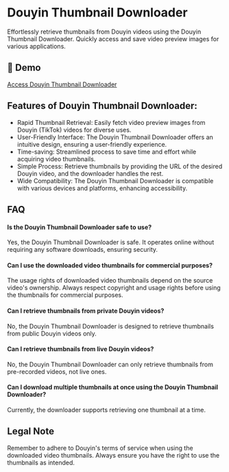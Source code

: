 # Douyin Thumbnail Downloader

Effortlessly retrieve thumbnails from Douyin videos using the Douyin Thumbnail Downloader. Quickly access and save video preview images for various applications.

## 🔗 Demo

[Access Douyin Thumbnail Downloader](https://imgpanda.com/douyin-video-thumbnail-downloader/)

## Features of Douyin Thumbnail Downloader:

- Rapid Thumbnail Retrieval: Easily fetch video preview images from Douyin (TikTok) videos for diverse uses.
- User-Friendly Interface: The Douyin Thumbnail Downloader offers an intuitive design, ensuring a user-friendly experience.
- Time-saving: Streamlined process to save time and effort while acquiring video thumbnails.
- Simple Process: Retrieve thumbnails by providing the URL of the desired Douyin video, and the downloader handles the rest.
- Wide Compatibility: The Douyin Thumbnail Downloader is compatible with various devices and platforms, enhancing accessibility.

## FAQ

#### Is the Douyin Thumbnail Downloader safe to use?

Yes, the Douyin Thumbnail Downloader is safe. It operates online without requiring any software downloads, ensuring security.

#### Can I use the downloaded video thumbnails for commercial purposes?

The usage rights of downloaded video thumbnails depend on the source video's ownership. Always respect copyright and usage rights before using the thumbnails for commercial purposes.

#### Can I retrieve thumbnails from private Douyin videos?

No, the Douyin Thumbnail Downloader is designed to retrieve thumbnails from public Douyin videos only.

#### Can I retrieve thumbnails from live Douyin videos?

No, the Douyin Thumbnail Downloader can only retrieve thumbnails from pre-recorded videos, not live ones.

#### Can I download multiple thumbnails at once using the Douyin Thumbnail Downloader?

Currently, the downloader supports retrieving one thumbnail at a time.

## Legal Note

Remember to adhere to Douyin's terms of service when using the downloaded video thumbnails. Always ensure you have the right to use the thumbnails as intended.
